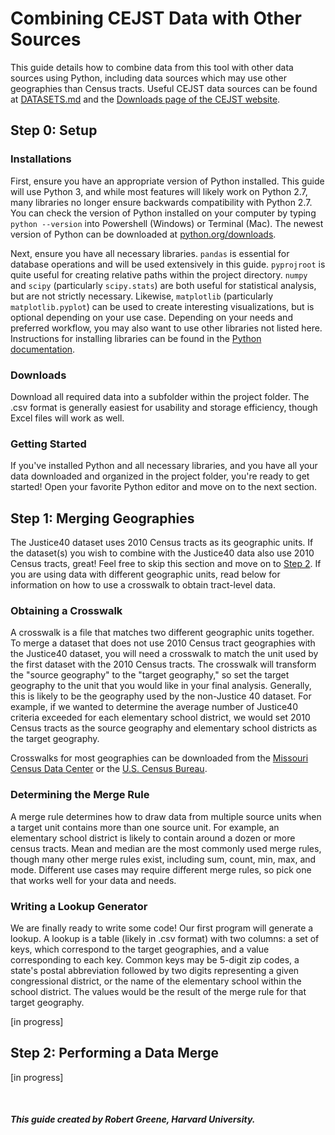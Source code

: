 # Combining CEJST Data with Other Sources

This guide details how to combine data from this tool with other data sources using Python, including data sources which may use other geographies than Census tracts. Useful CEJST data sources can be found at [DATASETS.md](DATASETS.md) and the [Downloads page of the CEJST website](https://screeningtool.geoplatform.gov/en/downloads).

## Step 0: Setup

### Installations

First, ensure you have an appropriate version of Python installed. This guide will use Python 3, and while most features will likely work on Python 2.7, many libraries no longer ensure backwards compatibility with Python 2.7. You can check the version of Python installed on your computer by typing <code>python --version</code> into Powershell (Windows) or Terminal (Mac). The newest version of Python can be downloaded at [python.org/downloads](https://www.python.org/downloads/).

Next, ensure you have all necessary libraries. <code>pandas</code> is essential for database operations and will be used extensively in this guide. <code>pyprojroot</code> is quite useful for creating relative paths within the project directory. <code>numpy</code> and <code>scipy</code> (particularly <code>scipy.stats</code>) are both useful for statistical analysis, but are not strictly necessary. Likewise, <code>matplotlib</code> (particularly <code>matplotlib.pyplot</code>) can be used to create interesting visualizations, but is optional depending on your use case. Depending on your needs and preferred workflow, you may also want to use other libraries not listed here. Instructions for installing libraries can be found in the [Python documentation](https://docs.python.org/3/installing/index.html).

### Downloads

Download all required data into a subfolder within the project folder. The .csv format is generally easiest for usability and storage efficiency, though Excel files will work as well.

### Getting Started

If you've installed Python and all necessary libraries, and you have all your data downloaded and organized in the project folder, you're ready to get started! Open your favorite Python editor and move on to the next section.

## Step 1: Merging Geographies

The Justice40 dataset uses 2010 Census tracts as its geographic units. If the dataset(s) you wish to combine with the Justice40 data also use 2010 Census tracts, great! Feel free to skip this section and move on to [Step 2](#step-2-performing-a-data-merge). If you are using data with different geographic units, read below for information on how to use a crosswalk to obtain tract-level data.

### Obtaining a Crosswalk

A crosswalk is a file that matches two different geographic units together. To merge a dataset that does not use 2010 Census tract geographies with the Justice40 dataset, you will need a crosswalk to match the unit used by the first dataset with the 2010 Census tracts. The crosswalk will transform the "source geography" to the "target geography," so set the target geography to the unit that you would like in your final analysis. Generally, this is likely to be the geography used by the non-Justice 40 dataset. For example, if we wanted to determine the average number of Justice40 criteria exceeded for each elementary school district, we would set 2010 Census tracts as the source geography and elementary school districts as the target geography.

Crosswalks for most geographies can be downloaded from the [Missouri Census Data Center](https://mcdc.missouri.edu/applications/geocorr2014.html) or the [U.S. Census Bureau](https://www.census.gov/geographies/reference-files/time-series/geo/relationship-files.2010.html).

### Determining the Merge Rule

A merge rule determines how to draw data from multiple source units when a target unit contains more than one source unit. For example, an elementary school district is likely to contain around a dozen or more census tracts. Mean and median are the most commonly used merge rules, though many other merge rules exist, including sum, count, min, max, and mode. Different use cases may require different merge rules, so pick one that works well for your data and needs.

### Writing a Lookup Generator

We are finally ready to write some code! Our first program will generate a lookup. A lookup is a table (likely in .csv format) with two columns: a set of keys, which correspond to the target geographies, and a value corresponding to each key. Common keys may be 5-digit zip codes, a state's postal abbreviation followed by two digits representing a given congressional district, or the name of the elementary school within the school district. The values would be the result of the merge rule for that target geography.

[in progress]

## Step 2: Performing a Data Merge

[in progress]

<br>

##### This guide created by Robert Greene, Harvard University.
